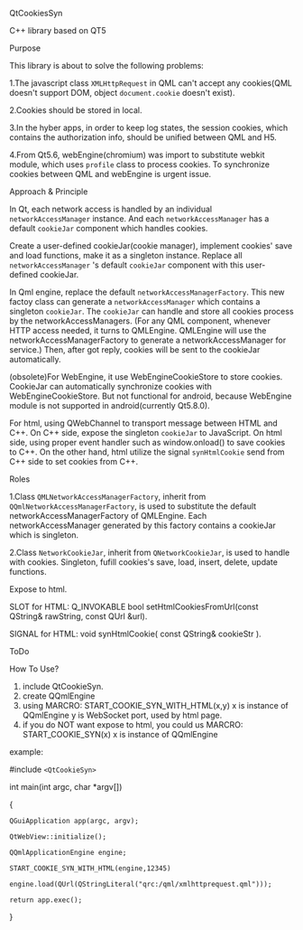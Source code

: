 QtCookiesSyn


C++ library based on QT5


Purpose

This library is about to solve the following problems:

1.The javascript class `XMLHttpRequest` in QML can't accept any cookies(QML doesn't support DOM, object `document.cookie` doesn't exist).

2.Cookies should be stored in local.

3.In the hyber apps, in order to keep log states, the session cookies, which contains the authorization info, should be unified between QML and H5.

4.From Qt5.6, webEngine(chromium) was import to substitute webkit module, which uses `profile` class to process cookies. To synchronize cookies between QML and webEngine is urgent issue.


Approach & Principle

In Qt, each network access is handled by an individual `networkAccessManager` instance. And each `networkAccessManager` has a default `cookieJar` component which handles cookies.

Create a user-defined cookieJar(cookie manager), implement cookies' save and load functions, make it as a singleton instance. Replace all `networkAccessManager` 's default `cookieJar` component with this user-defined cookieJar.

In Qml engine, replace the default `networkAccessManagerFactory`. This new factoy class can generate a `networkAccessManager` which contains a singleton `cookieJar`. The `cookieJar` can handle and store all cookies process by the networkAccessManagers. (For any QML component, whenever HTTP access needed, it turns to QMLEngine. QMLEngine will use the networkAccessManagerFactory to generate a networkAccessManager for service.) Then, after got reply, cookies will be sent to the cookieJar automatically.

(obsolete)For WebEngine, it use WebEngineCookieStore to store cookies. CookieJar can automatically synchronize cookies with WebEngineCookieStore. But not functional for android, because WebEngine module is not supported in android(currently Qt5.8.0).

For html, using QWebChannel to transport message between HTML and C++. On C++ side, expose the singleton `cookieJar` to JavaScript. On html side, using proper event handler such as window.onload() to save cookies to C++. On the other hand, html utilize the signal `synHtmlCookie` send from C++ side to set cookies from C++.


Roles

1.Class `QMLNetworkAccessManagerFactory`, inherit from `QQmlNetworkAccessManagerFactory`, is used to substitute the default networkAccessManagerFactory of QMLEngine. Each networkAccessManager generated by this factory contains a cookieJar which is singleton.

2.Class `NetworkCookieJar`, inherit from `QNetworkCookieJar`, is used to handle with cookies. Singleton, fufill cookies's save, load, insert, delete, update functions. 


Expose to html. 


SLOT for HTML: Q_INVOKABLE bool setHtmlCookiesFromUrl(const QString& rawString, const QUrl &url). 


SIGNAL for HTML: void synHtmlCookie( const QString& cookieStr ).


ToDo


How To Use?

1. include QtCookieSyn. 
2. create QQmlEngine
3. using MARCRO: START_COOKIE_SYN_WITH_HTML(x,y)
	x is instance of QQmlEngine
        y is WebSocket port, used by html page.
4. if you do NOT want expose to html, you could us MARCRO: START_COOKIE_SYN(x)
        x is instance of QQmlEngine

example:

#include `<QtCookieSyn>`

int main(int argc, char *argv[])

{

    QGuiApplication app(argc, argv);

    QtWebView::initialize();

    QQmlApplicationEngine engine;

    START_COOKIE_SYN_WITH_HTML(engine,12345)

    engine.load(QUrl(QStringLiteral("qrc:/qml/xmlhttprequest.qml")));

    return app.exec();

}

